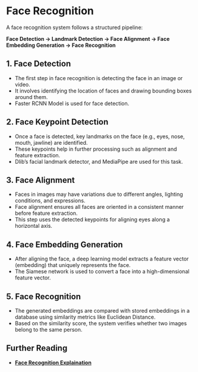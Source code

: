 # Face Recognition
A face recognition system follows a structured pipeline: 

**Face Detection → Landmark Detection → Face Alignment → Face Embedding Generation → Face Recognition**

## 1. Face Detection
- The first step in face recognition is detecting the face in an image or video.
- It involves identifying the location of faces and drawing bounding boxes around them.
- Faster RCNN Model is used for face detection.
## 2. Face Keypoint Detection
- Once a face is detected, key landmarks on the face (e.g., eyes, nose, mouth, jawline) are identified.
- These keypoints help in further processing such as alignment and feature extraction.
- Dlib’s facial landmark detector, and MediaPipe are used for this task.
## 3. Face Alignment
- Faces in images may have variations due to different angles, lighting conditions, and expressions.
- Face alignment ensures all faces are oriented in a consistent manner before feature extraction.
- This step uses the detected keypoints for aligning eyes along a horizontal axis.
## 4. Face Embedding Generation
- After aligning the face, a deep learning model extracts a feature vector (embedding) that uniquely represents the face.
- The Siamese network is used to convert a face into a high-dimensional feature vector.
## 5. Face Recognition
- The generated embeddings are compared with stored embeddings in a database using similarity metrics   like Euclidean Distance.
- Based on the similarity score, the system verifies whether two images belong to the same person.

## Further Reading

- **[Face Recognition Explaination](https://www.geeksforgeeks.org/face-recognition-using-artificial-intelligence/)**